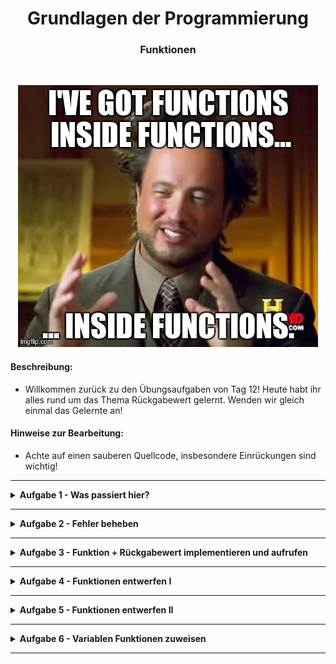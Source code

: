 
<h1 align="center">Grundlagen der Programmierung</h1>
<h3 align="center">Funktionen</h3>
<br>

<p align="center">
  <img src="img/meme.jpeg" />
</p>

#### Beschreibung:

- Willkommen zurück zu den Übungsaufgaben von Tag 12! Heute habt ihr alles rund um das Thema Rückgabewert gelernt. Wenden wir gleich einmal das Gelernte an!

#### Hinweise zur Bearbeitung:

- Achte auf einen sauberen Quellcode, insbesondere Einrückungen sind wichtig!

---

<details>
<summary><b>Aufgabe 1 - Was passiert hier? </b></summary>

In dieser Aufgabe sind Codeausschnitte gegeben und du sollst beschreiben, was diese tun.
Schreibe die Lösung in den Kommentar in der Datei.
a)
- Schaue dir den nachfolgenden Code an und beschreibe kurz in eigenen Worten, was hier passiert.

```
fun sub(): Int {
    var number1 = 28
    var number2 = 13
    return number1 - number2
}

fun main() {ㅤㅤ
    println(sub())
}

```

b)

- Schaue dir den nachfolgenden Code an und beschreibe kurz in eigenen Worten, was hier passiert.

```

fun favoriteColor(): String {
    val colors: List<String> = listOf("Rot", "Blau", "Gelb", "Grün", "Lila", "Pink")
    var myColor: String = colors[colors.size-4]
    return myColor
}

fun main() {
    println(favoriteColor())
}

```

c)

Schaue dir den nachfolgenden Code an und schreibe auf in welcher Reihenfolge die Zeilen abgearbeitet werden.

```
1 fun firstNumber(): Int {
2     return (20 - 18) * 6
3 }

4 fun secondNumber(): Int {
5     return 25 / 5 
6 }

7 fun main() {
8     val result = firstNumber() * secondNumber()
9     println(result)
10 }
```

**Modul für die Aufgabe:** *Aufgabe1*  
**Datei für die Aufgabe:** *Textabgabe.kt* 

</details>

---

<details>
<summary><b>Aufgabe 2 - Fehler beheben </b></summary>

Die Katze ist über die Tastatur gelaufen und hat den Code kaput gemacht.

- Korrigiere die Fehler in der Datei.

**Modul für die Aufgabe:** *Aufgabe2*  
**Datei für die Aufgabe:** *FehlerBeheben.kt*

</details>

---

<details>
<summary><b>Aufgabe 3 - Funktion + Rückgabewert implementieren und aufrufen </b></summary>

a)
- Schreibe eine Funktion ``tenTimes``, die das zehnfache einer vom Nutzer eingelesenen Zahl zurückgeben soll.
- Gib den Rückgabewert in einem print-Statement in der main Funktion aus


b)
- Schreibe eine Funktion mit dem Namen <i>dreifacherWert</i>.
- Lege in der Funktion eine Variable vom Typ Int mit dem Wert 12 an.
- Verdreifache den Wert der Variable und gib sie zurück.

Rufe dann die Funktion in der main() Funktion, wie in den vorherigen Teilaufgaben, auf
und gib das Ergebnis in der Konsole aus.  
Ist das Ergebnis 36?

**Modul für die Aufgabe:** *Aufgabe3*  
**Datei für die Aufgabe:** *ReturnImplementieren.kt*

</details>

---

<details>
<summary><b>Aufgabe 4 - Funktionen entwerfen I </b></summary>

In dieser Aufgabe sollst du ein paar Funktionen entwerfen, um etwas Übung zu bekommen.
Achte dabei auf den richtigen Rückgabewert. 
Prüfe dann jede Funktion programmatisch, indem du sie in der main() Funktion, 
wie in Aufgabe 1, aufrufst und den Rückgabewert in der Konsole ausgibst.

Ein Beispiel:

```

fun main() {
    println(aFunction())
}

fun aFunction(): String {
    return "Das ist eine Funktion!"
}

```

a)

- Schreibe eine Funktion, die das Ergebnis einer Addition zweier beliebiger Zahlen zurückgibt.

b)

- Schreibe eine Funktion, die eine Umrechnung von Euro in Dollar ermöglicht.
- Lese dafür eine Nutzereingabe ein und wandle diese in die gewünschte Währung um
- Die Funktion soll das Ergebnis zurückgeben
- Hinweis: 1€ entspricht 1.08$

c)

- Schreibe eine Funktion, in der du den Nutzer auf der Konsole begrüßt 
- Gebe die Funktion in einem print-Statement in der main-Funktion aus

d)

- Schreibe eine Funktion, die eine Liste vom Typ String zurückgibt.
- Die Liste ist dabei initial (also zu Begin) mit folgenden Werten gefüllt:

```

"Hallo", "Welt", "!"

```

e)

- Schreibe eine Funktion, die eine MutableMap zurückgibt.
- Der Key der MutableMap ist vom Typ String, der Wert der MutableMap ist vom Typ Boolean.
- Die MutableMap ist dabei initial (also zu Beginn) mit folgenden Paaren gefüllt:

```

"Lernen wir die Sprache Französisch?" -> false
"Lernen wir die Sprache Kotlin?" -> true

```

f)

- Schreibe eine Funktion, die ein print-Statement ausgibt, jedoch keinen Rückgabewert hat

**Modul für die Aufgabe:** *Aufgabe4*  
**Datei für die Aufgabe:** *FunktionenEntwerfen.kt*

</details>

---

<details>
<summary><b>Aufgabe 5 - Funktionen entwerfen II </b></summary>

Wir bauen uns eine kleine Videothek.

- Schreibe eine Funktion mit einem beliebigen aber passenden Namen.
- Lege in der Funktion eine Liste vom Typ String an, die Liste soll initial folgende Werte besitzen:  
"Star Wars", "Shrek", "Toy Story"  
Das sind unsere Filme.
- Gebe dann in der Funktion eine Begrüßung und die Filme in der Konsole aus.  
- Frage dann den Nutzer, welchen Film er ausleihen möchte.
- Nimm dann eine Eingabe über die Konsole entgegen. Die Eingabe ist ein Index für die Liste an Filmen. 
(Also ein Integer zwischen 0 und 2).
- Gib dann den Film für den eingegebenen Index zurück.

Rufe dann die Funktion in der main() Funktion auf
und gib das Ergebnis in der Konsole aus.


c)

Die letzte Aufgabe ist etwas kreativer, wir bauen eine Funktion, die einen Würfelwurf simuliert.

- Erstelle eine Funktion, die einen Würfelwurf simuliert.
D.h. die Funktion gibt zufällig einen Integer zwischen 1 und 6 zurück.

**Modul für die Aufgabe:** *Aufgabe5*  
**Datei für die Aufgabe:** *WeitereFunktionenEntwerfen.kt*

</details>

---

<details>
<summary><b>Aufgabe 6 - Variablen Funktionen zuweisen </b></summary>

In dieser Aufgabe soll in einer Variablen das Ergebnis einer Funktion gespeichert werden

- Erstelle eine Funktion, die als Rückgabewert die Fläche eines Kreises zurückgibt. (3.14*r^2)
- Die Variable ``r`` soll dabei innerhalb der Funktion vom Nutzer eingelesen werden
- Erstelle nun in der main-Funktion eine neue Variable in der du das Ergebnis aus der Funktion speicherst
- Gebe diese im Anschluss in einem print-Statement aus

**Modul für die Aufgabe:** *Aufgabe6*  
**Datei für die Aufgabe:** *Aufgabe6.kt*

</details>

---